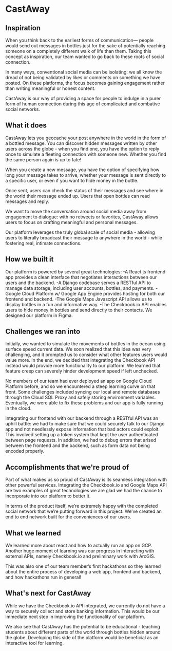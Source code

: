 # CastAway

## Inspiration
When you think back to the earliest forms of communication— people would send out messages in bottles just for the sake of potentially reaching someone on a completely different walk of life than them. 
Taking this concept as inspiration, our team wanted to go back to these roots of social connection. 

In many ways, conventional social media can be isolating: we all know the dread of not being validated by likes or comments on something we have posted. On these platforms, the focus becomes gaining engagement rather than writing meaningful or honest content.

CastAway is our way of providing a space for people to indulge in a purer form of human connection during this age of complicated and combative social networks.

## What it does
CastAway lets you geocache your post anywhere in the world in the form of a bottled message. You can discover hidden messages written by other users across the globe - when you find one, you have the option to reply once to simulate a fleeting connection with someone new. Whether you find the same person again is up to fate! 

When you create a new message, you have the option of specifying how long your message takes to arrive, whether your message is sent directly to a specific user, or even if you want to hide money in the bottle.

Once sent, users can check the status of their messages and see where in the world their message ended up. Users that open bottles can read messages and reply.

We want to move the conversation around social media away from engagement to dialogue: with no retweets or favorites, CastAway allows users to focus on crafting meaningful and personal messages.

Our platform leverages the truly global scale of social media - allowing users to literally broadcast their message to anywhere in the world - while fostering real, intimate connections.

## How we built it
Our platform is powered by several great technologies:
-A React.js frontend app provides a clean interface that negotiates interactions between our users and the backend.
-A Django codebase serves a RESTful API to manage data storage, including user accounts, bottles, and payments.
-Google Cloud Platform w/ Google App Engine provides hosting for both our frontend and backend.
-The Google Maps Javascript API allows us to display bottles in a fun and informative way.
-The Checkbook.io API enables users to hide money in bottles and send directly to their contacts.
We designed our platform in Figma.

## Challenges we ran into
Initially, we wanted to simulate the movements of bottles in the ocean using surface speed current data. We soon realized that this idea was very challenging, and it prompted us to consider what other features users would value more. In the end, we decided that integrating the Checkbook API instead would provide more functionality to our platform. We learned that feature creep can severely hinder development speed if left unchecked.

No members of our team had ever deployed an app on Google Cloud Platform before, and so we encountered a steep learning curve on that front. Some challenges included syncing our local and remote databases through the Cloud SQL Proxy and safely storing environment variables. Eventually, we were able to fix these problems and our app is fully running in the cloud.

Integrating our frontend with our backend through a RESTful API was an uphill battle: we had to make sure that we could securely talk to our Django app and not needlessly expose information that bad actors could exploit. This involved setting up a token system that kept the user authenticated between page requests. In addition, we had to debug errors that arised between the frontend and the backend, such as form data not being encoded properly.

## Accomplishments that we're proud of
Part of what makes us so proud of CastAway is its seamless integration with other powerful services. Integrating the Checkbook.io and Google Maps API are two examples of great technologies we are glad we had the chance to incorporate into our platform to better it.

In terms of the product itself, we’re extremely happy with the completed social network that we’re putting forward in this project. We’ve created an end to end network built for the conveniences of our users.

## What we learned
We learned more about react and how to actually run an app on GCP. Another huge moment of learning was our progress in interacting with external APIs, namely Checkbook.io and preliminary work with ArcGIS. 

This was also one of our team member’s first hackathons so they learned about the entire process of developing a web app, frontend and backend, and how hackathons run in general! 

## What's next for CastAway
While we have the Checkbook.io API integrated, we currently do not have a way to securely collect and store banking information. This would be our immediate next step in improving the functionality of our platform.

We also see that CastAway has the potential to be educational - teaching students about different parts of the world through bottles hidden around the globe. Developing this side of the platform would be beneficial as an interactive tool for learning.
